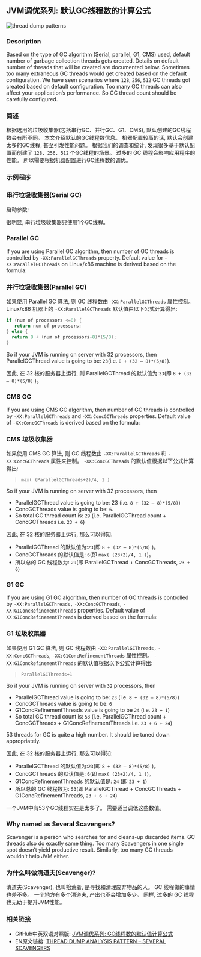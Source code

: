 ## JVM调优系列: 默认GC线程数的计算公式

![thread dump patterns](https://i0.wp.com/blog.fastthread.io/wp-content/uploads/2015/09/too-many-cleaners.jpg?fit=640%2C359&ssl=1)

### Description

Based on the type of GC algorithm (Serial, parallel, G1, CMS) used, default number of garbage collection threads gets created. Details on default number of threads that will be created are documented below. Sometimes too many extraneous GC threads would get created based on the default configuration. We have seen scenarios where `128`, `256`, `512`  GC threads got created based on default configuration. Too many GC threads can also affect your application’s performance. So GC thread count should be carefully configured.

### 简述

根据选用的垃圾收集器(包括串行GC、并行GC、G1、CMS), 默认创建的GC线程数会有所不同。
本文介绍默认的GC线程数信息。
机器配置较高的话, 默认会创建太多的GC线程, 甚至引发性能问题。
根据我们的调查和统计, 发现很多基于默认配置而创建了 `128`、`256`、`512` 个GC线程的场景。
过多的 GC 线程会影响应用程序的性能。
所以需要根据机器配置进行GC线程数的调优。

### 示例程序


### 串行垃圾收集器(Serial GC)

启动参数:

很明显, 串行垃圾收集器只使用1个GC线程。


### Parallel GC

If you are using Parallel GC algorithm, then number of GC threads is controlled by `-XX:ParallelGCThreads` property. Default value for `-XX:ParallelGCThreads` on Linux/x86 machine is derived based on the formula:

### 并行垃圾收集器(Parallel GC)

如果使用 Parallel GC 算法, 则 GC 线程数由 `-XX:ParallelGCThreads` 属性控制。
Linux/x86 机器上的 `-XX:ParallelGCThreads` 默认值由以下公式计算得出:

```c
if (num of processors <=8) {
   return num of processors;
} else {
  return 8 + (num of processors-8)*(5/8);
}
```

So if your JVM is running on server with 32 processors, then ParallelGCThread value is going to be: `23`(i.e. `8 + (32 – 8)*(5/8)`).

因此, 在 32 核的服务器上运行, 则 ParallelGCThread 的默认值为:`23`(即 `8 + (32 – 8)*(5/8)` )。


### CMS GC

If you are using CMS GC algorithm, then number of GC threads is controlled by `-XX:ParallelGCThreads` and `-XX:ConcGCThreads` properties. Default value of `-XX:ConcGCThreads` is derived based on the formula:

### CMS 垃圾收集器

如果使用 CMS GC 算法, 则 GC 线程数由 `-XX:ParallelGCThreads` 和 `-XX:ConcGCThreads` 属性来控制。
`-XX:ConcGCThreads` 的默认值根据以下公式计算得出:

> `max( (ParallelGCThreads+2)/4, 1 )`

So if your JVM is running on server with 32 processors, then

- ParallelGCThread value is going to be: 23 (i.e. `8 + (32 – 8)*(5/8)`)
- ConcGCThreads value is going to be: `6`.
- So total GC thread count is: `29` (i.e. ParallelGCThread  count + ConcGCThreads  i.e. `23 + 6`)

因此, 在 32 核的服务器上运行, 那么可以得知:

- ParallelGCThread 的默认值为:`23`(即 `8 + (32 – 8)*(5/8)` )。
- ConcGCThreads 的默认值是: `6`(即 `max( (23+2)/4, 1 )`)。
- 所以总的 GC 线程数为: `29`(即 ParallelGCThread + ConcGCThreads, `23 + 6`)

### G1 GC

If you are using G1 GC algorithm, then number of GC threads is controlled by `-XX:ParallelGCThreads,` `-XX:ConcGCThreads`, `-XX:G1ConcRefinementThreads` properties. Default value of `-XX:G1ConcRefinementThreads` is derived based on the formula:

### G1 垃圾收集器

如果使用 G1 GC 算法, 则 GC 线程数由 `-XX:ParallelGCThreads,` `-XX:ConcGCThreads`, `-XX:G1ConcRefinementThreads` 属性控制。
`-XX:G1ConcRefinementThreads` 的默认值根据以下公式计算得出:

> `ParallelGCThreads+1`

So if your JVM is running on server with `32` processors, then

- ParallelGCThread value is going to be: `23` (i.e. `8 + (32 – 8)*(5/8)`)
- ConcGCThreads value is going to be: `6`
- G1ConcRefinementThreads value is going to be `24` (i.e. `23 + 1`)
- So total GC thread count is: `53` (i.e. ParallelGCThread  count + ConcGCThreads + G1ConcRefinementThreads i.e. `23 + 6 + 24`)

53 threads for GC is quite a high number. It should be tuned down appropriately.

因此, 在 32 核的服务器上运行, 那么可以得知:

- ParallelGCThread 的默认值为:`23`(即 `8 + (32 – 8)*(5/8)` )。
- ConcGCThreads 的默认值是: `6`(即 `max( (23+2)/4, 1 )`)。
- G1ConcRefinementThreads 的默认值是: `24` (即 `23 + 1`)
- 所以总的 GC 线程数为: `53`(即 ParallelGCThread + ConcGCThreads + G1ConcRefinementThreads, `23 + 6 + 24`)

一个JVM中有53个GC线程实在是太多了。 需要适当调低这些数值。

### Why named as Several Scavengers?

Scavenger is a person who searches for and cleans-up discarded items. GC threads also do exactly same thing. Too many Scavengers in one single spot doesn’t yield productive result. Similarly, too many GC threads wouldn’t help JVM either.

### 为什么叫做清道夫(Scavenger)?

清道夫(Scavenger), 也叫拾荒者, 是寻找和清理废弃物品的人。
GC 线程做的事情也差不多。
一个地方有多个清道夫, 产出也不会增加多少。
同样, 过多的 GC 线程也无助于提升JVM性能。


### 相关链接

- GitHub中英双语对照版: [JVM调优系列: GC线程数的默认值计算公式](https://github.com/cncounter/translation/blob/master/tiemao_2022/03_gc_thread_count/README.md)
- EN原文链接: [THREAD DUMP ANALYSIS PATTERN – SEVERAL SCAVENGERS](https://blog.fastthread.io/2015/09/02/thread-dump-analysis-pattern-several-scavengers/)
